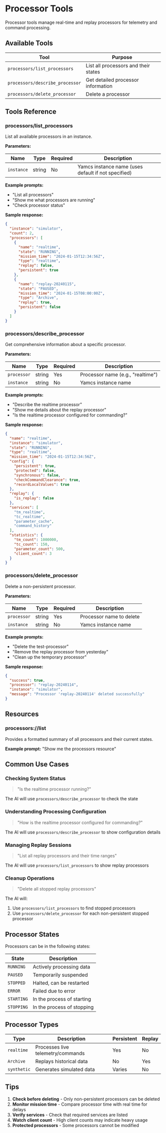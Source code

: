 # Processor Tools

Processor tools manage real-time and replay processors for telemetry and command processing.

## Available Tools

| Tool | Purpose |
|------|---------|
| `processors/list_processors` | List all processors and their states |
| `processors/describe_processor` | Get detailed processor information |
| `processors/delete_processor` | Delete a processor |

## Tools Reference

### processors/list_processors

List all available processors in an instance.

**Parameters:**

| Name | Type | Required | Description |
|------|------|----------|-------------|
| `instance` | string | No | Yamcs instance name (uses default if not specified) |

**Example prompts:**
- "List all processors"
- "Show me what processors are running"
- "Check processor status"

**Sample response:**
```json
{
  "instance": "simulator",
  "count": 2,
  "processors": [
    {
      "name": "realtime",
      "state": "RUNNING",
      "mission_time": "2024-01-15T12:34:56Z",
      "type": "realtime",
      "replay": false,
      "persistent": true
    },
    {
      "name": "replay-20240115",
      "state": "PAUSED",
      "mission_time": "2024-01-15T08:00:00Z",
      "type": "Archive",
      "replay": true,
      "persistent": false
    }
  ]
}
```

### processors/describe_processor

Get comprehensive information about a specific processor.

**Parameters:**

| Name | Type | Required | Description |
|------|------|----------|-------------|
| `processor` | string | Yes | Processor name (e.g., "realtime") |
| `instance` | string | No | Yamcs instance name |

**Example prompts:**
- "Describe the realtime processor"
- "Show me details about the replay processor"
- "Is the realtime processor configured for commanding?"

**Sample response:**
```json
{
  "name": "realtime",
  "instance": "simulator",
  "state": "RUNNING",
  "type": "realtime",
  "mission_time": "2024-01-15T12:34:56Z",
  "config": {
    "persistent": true,
    "protected": false,
    "synchronous": false,
    "checkCommandClearance": true,
    "recordLocalValues": true
  },
  "replay": {
    "is_replay": false
  },
  "services": [
    "tm_realtime",
    "tc_realtime",
    "parameter_cache",
    "command_history"
  ],
  "statistics": {
    "tm_count": 1000000,
    "tc_count": 150,
    "parameter_count": 500,
    "client_count": 3
  }
}
```

### processors/delete_processor

Delete a non-persistent processor.

**Parameters:**

| Name | Type | Required | Description |
|------|------|----------|-------------|
| `processor` | string | Yes | Processor name to delete |
| `instance` | string | No | Yamcs instance name |

**Example prompts:**
- "Delete the test-processor"
- "Remove the replay processor from yesterday"
- "Clean up the temporary processor"

**Sample response:**
```json
{
  "success": true,
  "processor": "replay-20240114",
  "instance": "simulator",
  "message": "Processor 'replay-20240114' deleted successfully"
}
```

## Resources

### processors://list

Provides a formatted summary of all processors and their current states.

**Example prompt:** "Show me the processors resource"

## Common Use Cases

### Checking System Status

> "Is the realtime processor running?"

The AI will use `processors/describe_processor` to check the state

### Understanding Processing Configuration

> "How is the realtime processor configured for commanding?"

The AI will use `processors/describe_processor` to show configuration details

### Managing Replay Sessions

> "List all replay processors and their time ranges"

The AI will use `processors/list_processors` to show replay processors

### Cleanup Operations

> "Delete all stopped replay processors"

The AI will:
1. Use `processors/list_processors` to find stopped processors
2. Use `processors/delete_processor` for each non-persistent stopped processor

## Processor States

Processors can be in the following states:

| State | Description |
|-------|-------------|
| `RUNNING` | Actively processing data |
| `PAUSED` | Temporarily suspended |
| `STOPPED` | Halted, can be restarted |
| `ERROR` | Failed due to error |
| `STARTING` | In the process of starting |
| `STOPPING` | In the process of stopping |

## Processor Types

| Type | Description | Persistent | Replay |
|------|-------------|------------|--------|
| `realtime` | Processes live telemetry/commands | Yes | No |
| `Archive` | Replays historical data | No | Yes |
| `synthetic` | Generates simulated data | Varies | No |

## Tips

1. **Check before deleting** - Only non-persistent processors can be deleted
2. **Monitor mission time** - Compare processor time with real time for delays
3. **Verify services** - Check that required services are listed
4. **Watch client count** - High client counts may indicate heavy usage
5. **Protected processors** - Some processors cannot be modified